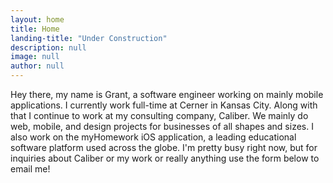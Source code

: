 ```yaml
---
layout: home
title: Home
landing-title: "Under Construction"
description: null
image: null
author: null
---
```


Hey there, my name is Grant, a software engineer working on mainly mobile applications. I currently work full-time at Cerner in Kansas City. Along with that I continue to work at my consulting company, Caliber. We mainly do web, mobile, and design projects for businesses of all shapes and sizes. I also work on the myHomework iOS application, a leading educational software platform used across the globe. I'm pretty busy right now, but for inquiries about Caliber or my work or really anything use the form below to email me!
